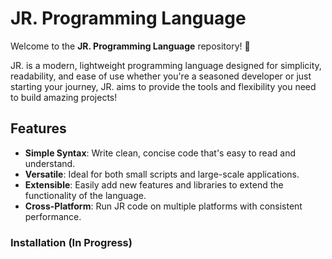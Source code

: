 # JR. Programming Language

Welcome to the **JR. Programming Language** repository! 🚀

JR. is a modern, lightweight programming language designed for simplicity, readability, and ease of use whether you're a seasoned developer or just starting your journey, JR. aims to provide the tools and flexibility you need to build amazing projects!

## Features

- **Simple Syntax**: Write clean, concise code that's easy to read and understand.
- **Versatile**: Ideal for both small scripts and large-scale applications.
- **Extensible**: Easily add new features and libraries to extend the functionality of the language.
- **Cross-Platform**: Run JR code on multiple platforms with consistent performance.

### Installation (In Progress)
